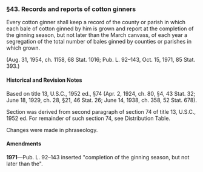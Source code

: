 ### §43. Records and reports of cotton ginners ###

Every cotton ginner shall keep a record of the county or parish in which each bale of cotton ginned by him is grown and report at the completion of the ginning season, but not later than the March canvass, of each year a segregation of the total number of bales ginned by counties or parishes in which grown.

(Aug. 31, 1954, ch. 1158, 68 Stat. 1016; Pub. L. 92–143, Oct. 15, 1971, 85 Stat. 393.)

#### Historical and Revision Notes ####

Based on title 13, U.S.C., 1952 ed., §74 (Apr. 2, 1924, ch. 80, §4, 43 Stat. 32; June 18, 1929, ch. 28, §21, 46 Stat. 26; June 14, 1938, ch. 358, 52 Stat. 678).

Section was derived from second paragraph of section 74 of title 13, U.S.C., 1952 ed. For remainder of such section 74, see Distribution Table.

Changes were made in phraseology.

#### Amendments ####

**1971**—Pub. L. 92–143 inserted "completion of the ginning season, but not later than the".